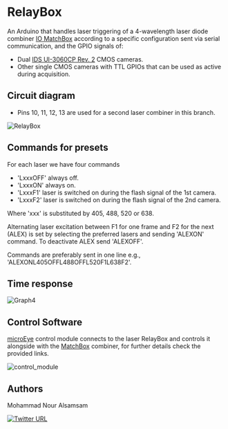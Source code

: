 # RelayBox
An Arduino that handles laser triggering of a 4-wavelength laser diode combiner [IO MatchBox](https://integratedoptics.com/products/wavelength-combiners) according to a specific configuration sent via serial communication, and the GPIO signals of:
- Dual [IDS UI-3060CP Rev. 2](https://en.ids-imaging.com/store/products/cameras/ui-3060cp-rev-2.html) CMOS cameras.
- Other single CMOS cameras with TTL GPIOs that can be used as active during acquisition.

## Circuit diagram 

- Pins 10, 11, 12, 13 are used for a second laser combiner in this branch. 

![RelayBox](https://user-images.githubusercontent.com/89871015/175890605-f487039c-ff59-407e-b97b-8c1afdb0190f.png)

## Commands for presets

For each laser we have four commands
- 'LxxxOFF' always off.
- 'LxxxON' always on.
- 'LxxxF1' laser is switched on during the flash signal of the 1st camera.
- 'LxxxF2' laser is switched on during the flash signal of the 2nd camera.

Where 'xxx' is substituted by 405, 488, 520 or 638.

Alternating laser excitation between F1 for one frame and F2 for the next (ALEX) is set by selecting the preferred lasers and sending 'ALEXON' command. To deactivate ALEX send 'ALEXOFF'.

Commands are preferably sent in one line e.g., 'ALEXONL405OFFL488OFFL520F1L638F2'.

## Time response

![Graph4](https://user-images.githubusercontent.com/89871015/135933223-2a2900b8-f8c8-4a3a-90d9-00d694d6346f.png)

## Control Software

[microEye](https://github.com/samhitech/microEye) control module connects to the laser RelayBox and controls it alongside with the [MatchBox](https://integratedoptics.com/products/wavelength-combiners) combiner, for further details check the provided links.

![control_module](https://user-images.githubusercontent.com/89871015/141841883-d37c4979-c8aa-4e1f-b1b9-84bdd819c828.png)

## Authors

Mohammad Nour Alsamsam

[![Twitter URL](https://img.shields.io/twitter/url/https/twitter.com/samhightech.svg?style=social&label=Follow%20%40samhightech)](https://twitter.com/samhightech)
    
